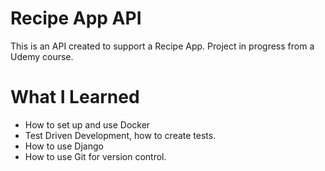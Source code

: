 # Recipe App API

This is an API created to support a Recipe App. Project in progress from a Udemy course.

# What I Learned

* How to set up and use Docker
* Test Driven Development, how to create tests.
* How to use Django
* How to use Git for version control.
